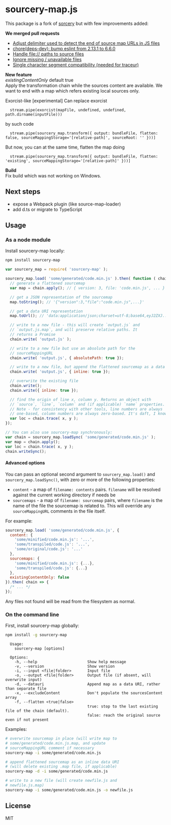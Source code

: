 # sourcery-map.js

This package is a fork of [sorcery](https://github.com/Rich-Harris/sorcery) but with few improvements added:

**We merged pull requests**  
* [Adjust delimiter used to detect the end of source map URLs in JS files](https://github.com/Rich-Harris/sorcery/pull/176)
* [chore(deps-dev): bump eslint from 2.13.1 to 6.6.0](https://github.com/Rich-Harris/sorcery/pull/175)
* [Handle file:// paths to source files](https://github.com/Rich-Harris/sorcery/pull/173)
* [Ignore missing / unavailable files](https://github.com/Rich-Harris/sorcery/pull/165)
* [Single character segment compatibility (needed for traceur)](https://github.com/Rich-Harris/sorcery/pull/14)

**New feature**  
*existingContentOnly* default true  
Apply the transformation chain while the sources content are available. We want to end with a map which refers existing local sources only.

Exorcist-like [experimental]
Can replace exorcist 
```
  stream.pipe(exorcist(mapFile, undefined, undefined, path.dirname(inputFile)))
```
by such code
```
  stream.pipe(sourcery_map.transform({ output: bundleFile, flatten: false, sourceMappingStorage='[relative-path]', sourceRoot: '' }))]
```

But now, you can at the same time, flatten the map doing
```
  stream.pipe(sourcery_map.transform({ output: bundleFile, flatten: 'existing', sourceMappingStorage='[relative-path]' }))]
```


**Build**  
Fix build which was not working on Windows.  

## Next steps
* expose a Webpack plugin (like source-map-loader)  
* add d.ts or migrate to TypeScript

## Usage

### As a node module

Install sourcery-map locally:

```bash
npm install sourcery-map
```

```js
var sourcery_map = require( 'sourcery-map' );

sourcery_map.load( 'some/generated/code.min.js' ).then( function ( chain ) {
  // generate a flattened sourcemap
  var map = chain.apply(); // { version: 3, file: 'code.min.js', ... }

  // get a JSON representation of the sourcemap
  map.toString(); // '{"version":3,"file":"code.min.js",...}'

  // get a data URI representation
  map.toUrl(); // 'data:application/json;charset=utf-8;base64,eyJ2ZXJ...'

  // write to a new file - this will create `output.js` and
  // `output.js.map`, and will preserve relative paths. It
  // returns a Promise
  chain.write( 'output.js' );

  // write to a new file but use an absolute path for the
  // sourceMappingURL
  chain.write( 'output.js', { absolutePath: true });

  // write to a new file, but append the flattened sourcemap as a data URI
  chain.write( 'output.js', { inline: true });

  // overwrite the existing file
  chain.write();
  chain.write({ inline: true });

  // find the origin of line x, column y. Returns an object with
  // `source`, `line`, `column` and (if applicable) `name` properties.
  // Note - for consistency with other tools, line numbers are always
  // one-based, column numbers are always zero-based. It's daft, I know.
  var loc = chain.trace( x, y );
});

// You can also use sourcery-map synchronously:
var chain = sourcery_map.loadSync( 'some/generated/code.min.js' );
var map = chain.apply();
var loc = chain.trace( x, y );
chain.writeSync();
```

#### Advanced options

You can pass an optional second argument to `sourcery_map.load()` and `sourcery_map.loadSync()`, with zero or more of the following properties:

* `content` - a map of `filename: contents` pairs. `filename` will be resolved against the current working directory if needs be
* `sourcemaps` - a map of `filename: sourcemap` pairs, where `filename` is the name of the file the sourcemap is related to. This will override any `sourceMappingURL` comments in the file itself.

For example:

```js
sourcery_map.load( 'some/generated/code.min.js', {
  content: {
    'some/minified/code.min.js': '...',
    'some/transpiled/code.js': '...',
    'some/original/code.js': '...'
  },
  sourcemaps: {
    'some/minified/code.min.js': {...},
    'some/transpiled/code.js': {...}
  },
  existingContentOnly: false
}).then( chain => {
  /* ... */
});
```

Any files not found will be read from the filesystem as normal.

### On the command line

First, install sourcery-map globally:

```bash
npm install -g sourcery-map
```

```
  Usage:
    sourcery-map [options]

  Options:
    -h, --help                      Show help message
    -v, --version                   Show version
    -i, --input <file|folder>       Input file
    -o, --output <file|folder>      Output file (if absent, will overwrite input)
    -d, --datauri                   Append map as a data URI, rather than separate file
    -x, --excludeContent            Don't populate the sourcesContent array
    -f, --flatten <true|false>
                                    true: stop to the last existing file of the chain (default).
                                    false: reach the original source even if not present
```

Examples:

```bash
# overwrite sourcemap in place (will write map to
# some/generated/code.min.js.map, and update
# sourceMappingURL comment if necessary
sourcery-map -i some/generated/code.min.js

# append flattened sourcemap as an inline data URI
# (will delete existing .map file, if applicable)
sourcery-map -d -i some/generated/code.min.js

# write to a new file (will create newfile.js and
# newfile.js.map)
sourcery-map -i some/generated/code.min.js -o newfile.js
```


## License

MIT
